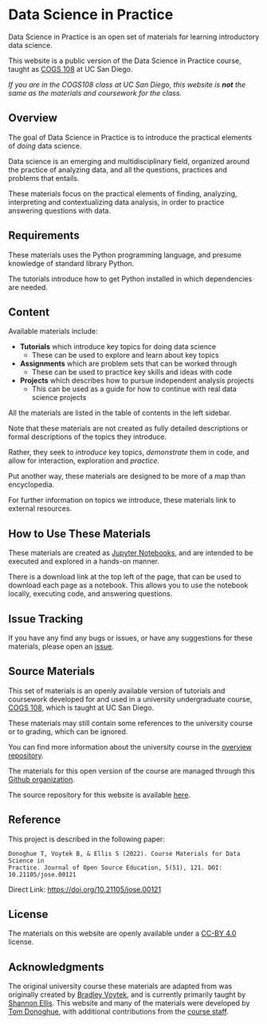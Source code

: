 # Data Science in Practice

Data Science in Practice is an open set of materials for learning introductory data science.

This website is a public version of the Data Science in Practice course, taught as
[COGS 108](https://github.com/COGS108/)
at UC San Diego.

_If you are in the COGS108 class at UC San Diego, this website is **not** the same as the materials and coursework for the class._

## Overview

The goal of Data Science in Practice is to introduce the practical elements of _doing_ data science.

Data science is an emerging and multidisciplinary field, organized around the practice of analyzing data, and all the questions, practices and problems that entails.

These materials focus on the practical elements of finding, analyzing, interpreting and contextualizing data analysis, in order to practice answering questions with data.

## Requirements

These materials uses the Python programming language, and presume knowledge of standard library Python.

The tutorials introduce how to get Python installed in which dependencies are needed.

## Content

Available materials include:

- **Tutorials** which introduce key topics for doing data science
    - These can be used to explore and learn about key topics
- **Assignments** which are problem sets that can be worked through
    - These can be used to practice key skills and ideas with code
- **Projects** which describes how to pursue independent analysis projects
    - This can be used as a guide for how to continue with real data science projects

All the materials are listed in the table of contents in the left sidebar.

Note that these materials are not created as fully detailed descriptions or formal descriptions of the topics they introduce.

Rather, they seek to _introduce_ key topics, _demonstrate_ them in code, and allow for interaction, exploration and _practice_.

Put another way, these materials are designed to be more of a map than encyclopedia.

For further information on topics we introduce, these materials link to external resources.

## How to Use These Materials

These materials are created as [Jupyter Notebooks](https://jupyter.org), and are intended to be executed and explored in a hands-on manner.

There is a download link at the top left of the page, that can be used to download each page as a notebook. This allows you to use the notebook locally, executing code, and answering questions.

## Issue Tracking

If you have any find any bugs or issues, or have any suggestions for these materials, please open an
[issue](https://github.com/DataScienceInPractice/Site/issues).

## Source Materials

This set of materials is an openly available version of tutorials and coursework developed for and 
used in a university undergraduate course,
[COGS 108](https://github.com/COGS108/),
which is taught at UC San Diego.

These materials may still contain some references to the university course or to grading, which can be ignored.

You can find more information about the university course in the
[overview repository](https://github.com/COGS108/Overview/).

The materials for this open version of the course are managed through this
[Github organization](https://github.com/DataScienceInPractice/). 

The source repository for this website is available [here](https://github.com/DataScienceInPractice/Site).

## Reference

This project is described in the following paper:

    Donoghue T, Voytek B, & Ellis S (2022). Course Materials for Data Science in 
    Practice. Journal of Open Source Education, 5(51), 121. DOI: 10.21105/jose.00121

Direct Link: https://doi.org/10.21105/jose.00121

## License

The materials on this website are openly available under a
[CC-BY 4.0](https://creativecommons.org/licenses/by/4.0/) license.

## Acknowledgments

The original university course these materials are adapted from was originally created by
[Bradley Voytek](https://voyteklab.com/), and is currently primarily taught by
[Shannon Ellis](http://www.shanellis.com/).
This website and many of the materials were developed by
[Tom Donoghue](https://tomdonoghue.github.io/), with additional contributions from the
[course staff](https://github.com/COGS108/Overview/blob/master/CONTRIBUTORS.md).
